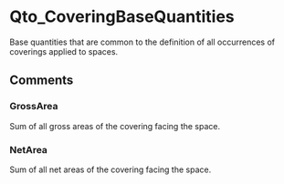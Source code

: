 # Qto_CoveringBaseQuantities

Base quantities that are common to the definition of all occurrences of coverings applied to spaces.
<!-- end of short definition -->

## Comments

### GrossArea

Sum of all gross areas of the covering facing the space.

### NetArea

Sum of all net areas of the covering facing the space.

